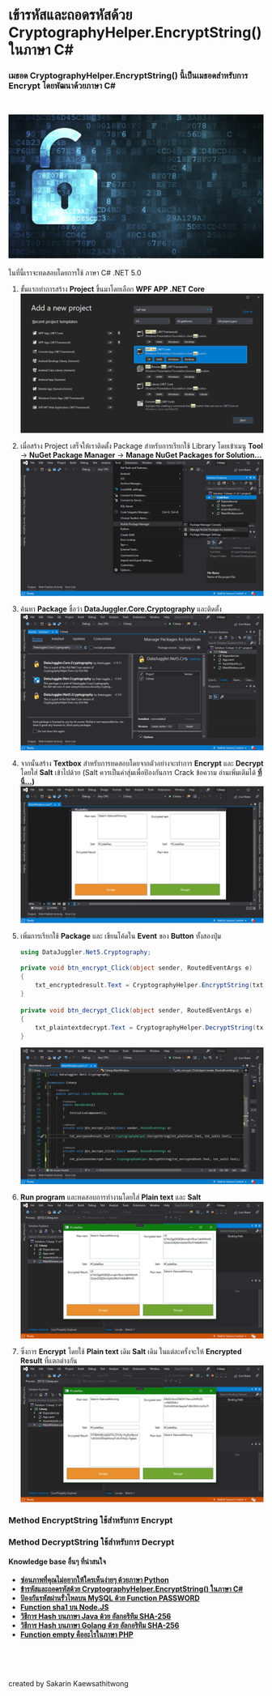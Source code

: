 # เข้ารหัสและถอดรหัสด้วย CryptographyHelper.EncryptString() ในภาษา C#

### เมธอด CryptographyHelper.EncryptString() นี้เป็นเมธอดสำหรับการ **Encrypt** โดยพัฒนาด้วยภาษา **C#**
<br>

![](../../assets/img/Csharp00.png)
<br>
<br>
ในที่นี้เราจะทดสอบโดยการใช้ ภาษา C# .NET 5.0

1. ขั้นแรกทำการสร้าง **Project** ขึ้นมาโดยเลือก **WPF APP .NET Core**
![](../../assets/img/Csharp01.png)
1. เมื่อสร้าง Project เสร็จให้เราติดตั้ง Package สำหรับการเรียกใช้ Library โดยเข้าเมนู **Tool** &#8594; **NuGet Package Manager** &#8594; **Manage NuGet Packages for Solution...**
![](../../assets/img/Csharp04.png)
1. ค้นหา **Package** ชื่อว่า **DataJuggler.Core.Cryptography** และติดตั้ง
![](../../assets/img/Csharp05.png)
1. จากนั้นสร้าง **Textbox** สำหรับการทดสอบโดยจากตัวอย่างจะทำการ **Encrypt** และ **Decrypt** โดยใส่ **Salt** เข้าไปด้วย (Salt ควรเป็นค่าสุ่มเพื่อป้องกันการ Crack ข้อความ อ่านเพิ่มเติมได้ **[ที่นี่...](https://inuax.github.io/code4sec/python_crypt_mksalt))**
![](../../assets/img/Csharp08.png)
1. เพิ่มการเรียกใช้ **Package** และ เขียนโค้ดใน **Event** ของ **Button** ทั้งสองปุ่ม
    ```csharp
    using DataJuggler.Net5.Cryptography;
    ```

    ```csharp
    private void btn_encrypt_Click(object sender, RoutedEventArgs e)
    {
        txt_encryptedresult.Text = CryptographyHelper.EncryptString(txt_plaintext.Text, txt_salt1.Text);
    }

    private void btn_decrypt_Click(object sender, RoutedEventArgs e)
    {
        txt_plaintextdecrypt.Text = CryptographyHelper.DecryptString(txt_encryptedtext.Text, txt_salt2.Text);
    }
    ```
    ![](../../assets/img/Csharp09.png)
1. **Run program** และทดสอบการทำงานโดยใส่ **Plain text** และ **Salt**
![](../../assets/img/Csharp10.png)
1. ซึ่งการ **Encrypt** โดยใช้ **Plain text** เดิม **Salt** เดิม ในแต่ละครั้งจะให้ **Encrypted Result** ที่แตกต่างกัน
![](../../assets/img/Csharp11.png)

### Method **EncryptString** ใช้สำหรับการ **Encrypt**
### Method **DecryptString** ใช้สำหรับการ **Decrypt**

#### Knowledge base อื่นๆ ที่น่าสนใจ
* **[ซ่อนภาพที่คุณไม่อยากให้ใครเห็นง่ายๆ ด้วยภาษา Python](../Python/)**
* **[ข้ารหัสและถอดรหัสด้วย CryptographyHelper.EncryptString() ในภาษา C#](../Csharp/)**
* **[ป้องกันรหัสผ่านรั่วไหลบน MySQL ด้วย Function PASSWORD](../MySQL/)**
* **[Function sha1 บน Node.JS](../JavaScript/)**
* **[วิธีการ Hash บนภาษา Java ด้วย อัลกอริทึม SHA-256](../Java/)**
* **[วิธีการ Hash บนภาษา Golang ด้วย อัลกอริทึม SHA-256](../Golang/)**
* **[Function empty คืออะไรในภาษา PHP](../PHP/)**
<br>
<br>
<br>

created by Sakarin Kaewsathitwong